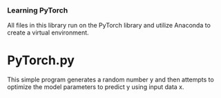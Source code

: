 ### Learning PyTorch
All files in this library run on the PyTorch library and utilize Anaconda to create a virtual environment.
# PyTorch.py
This simple program generates a random number y and then attempts to optimize the model parameters to predict y using input data x.